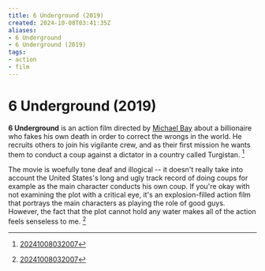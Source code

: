 ```yaml
---
title: 6 Underground (2019)
created: 2024-10-08T03:41:35Z
aliases:
- 6 Underground
- 6 Underground (2019)
tags:
- action
- film
---
```


# 6 Underground (2019)

**6 Underground** is an action film directed by [Michael Bay](michael-bay.md) about a billionaire who fakes his own death in order to correct the wrongs in the world. He recruits others to join his vigilante crew, and as their first mission he wants them to conduct a coup against a dictator in a country called Turgistan. [^1]

The movie is woefully tone deaf and illogical -- it doesn't really take into account the United States's long and ugly track record of doing coups for example as the main character conducts his own coup. If you're okay with not examining the plot with a critical eye, it's an explosion-filled action film that portrays the main characters as playing the role of good guys. However, the fact that the plot cannot hold any water makes all of the action feels senseless to me. [^1]

[^1]: [20241008032007](../entries/20241008032007.md)
